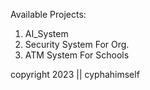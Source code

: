 Available Projects:

1. AI_System
2. Security System For Org.
3. ATM System For Schools


copyright 2023 || cyphahimself
